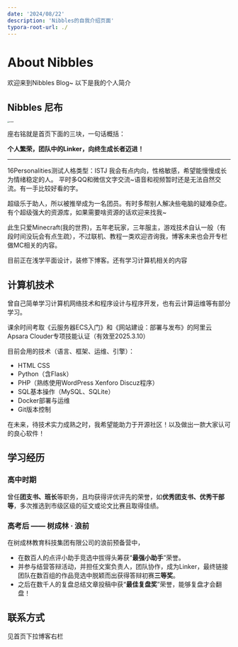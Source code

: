 ```yaml
---
date: '2024/08/22'
description: 'Nibbles的自我介绍页面'
typora-root-url: ./
---
```


# About Nibbles

欢迎来到Nibbles Blog~ 以下是我的个人简介

## Nibbles 尼布

<img src="/avatar.jpg" alt="avatar" style="zoom: 25%;" />

<!--这里虽然没有显示图片，但在网站里有显示了，图片等静态文件要放public目录-->

座右铭就是首页下面的三块，一句话概括：

**个人繁荣，团队中的Linker，向终生成长者迈进！**

---

16Personalities测试人格类型：ISTJ
我会有点内向，性格敏感，希望能慢慢成长为情绪稳定的人。
平时多QQ和微信文字交流~语音和视频暂时还是无法自然交流。有一手比较好看的字。

超级乐于助人，所以被推举成为一名团员。有时多帮别人解决些电脑的疑难杂症。有个超级强大的资源库，如果需要啥资源的话欢迎来找我~

此生只爱Minecraft(我的世界)，五年老玩家，三年服主，游戏技术自认一般（有段时间没玩会有点生疏），不过联机、教程一类欢迎咨询我，博客未来也会开专栏做MC相关的内容。

目前正在浅学平面设计，装修下博客。还有学习计算机相关的内容

## 计算机技术

曾自己简单学习计算机网络技术和程序设计与程序开发，也有云计算运维等有部分学习。

课余时间考取《云服务器ECS入门》和《网站建设：部署与发布》的阿里云Apsara Clouder专项技能认证（有效至2025.3.10）

目前会用的技术（语言、框架、运维、引擎）：

- HTML CSS
- Python（含Flask）
- PHP（熟练使用WordPress Xenforo Discuz程序）
- SQL基本操作（MySQL、SQLite）
- Docker部署与运维
- Git版本控制

在未来，待技术实力成熟之时，我希望能助力于开源社区！以及做出一款大家认可的良心软件！

## 学习经历

### 高中时期

曾任**团支书、班长**等职务，且均获得评优评先的荣誉，如**优秀团支书、优秀干部等**，多次推选到市级区级的征文或论文比赛且取得佳绩。

### 高考后 —— 树成林 · 浪前

在树成林教育科技集团有限公司的浪前预备营中，

- 在数百人的点评小助手竞选中拔得头筹获“**最强小助手**”荣誉。
- 并参与结营答辩活动，并担任文案负责人，团队协作，成为Linker，最终链接团队在数百组的作品竞选中脱颖而出获得答辩初赛**三等奖**。
- 之后在数千人的复盘总结文章投稿中获“**最佳复盘奖**”荣誉，能够复盘才会翻盘！

## 联系方式

见首页下拉博客右栏